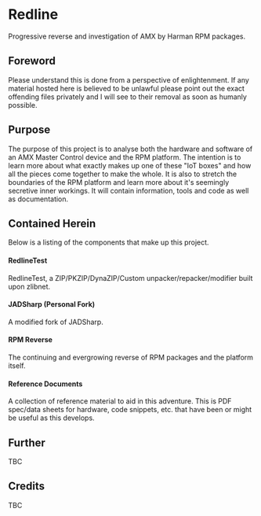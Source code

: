 # Redline
Progressive reverse and investigation of AMX by Harman RPM packages.

## Foreword
Please understand this is done from a perspective of enlightenment. If any material hosted here is believed to be unlawful please point out the exact offending files privately and I will see to their removal as soon as humanly possible.

## Purpose
The purpose of this project is to analyse both the hardware and software of an AMX Master Control device and the RPM platform.
The intention is to learn more about what exactly makes up one of these "IoT boxes" and how all the pieces come together to make the whole.
It is also to stretch the boundaries of the RPM platform and learn more about it's seemingly secretive inner workings.
It will contain information, tools and code as well as documentation.

## Contained Herein
Below is a listing of the components that make up this project.

#### RedlineTest
RedlineTest, a ZIP/PKZIP/DynaZIP/Custom unpacker/repacker/modifier built upon zlibnet.

#### JADSharp (Personal Fork)
A modified fork of JADSharp.

#### RPM Reverse
The continuing and evergrowing reverse of RPM packages and the platform itself.

#### Reference Documents
A collection of reference material to aid in this adventure.
This is PDF spec/data sheets for hardware, code snippets, etc. that have been or might be useful as this develops.


## Further
TBC

## Credits
TBC
